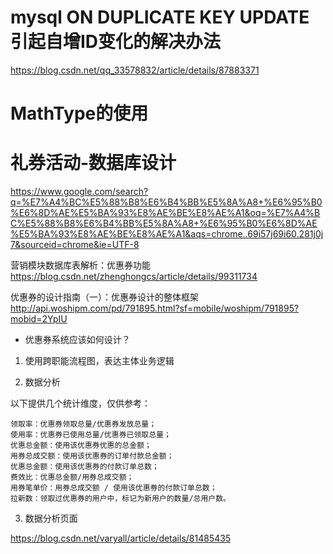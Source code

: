 
# mysql ON DUPLICATE KEY UPDATE 引起自增ID变化的解决办法

https://blog.csdn.net/qq_33578832/article/details/87883371

# MathType的使用

# 礼券活动-数据库设计

https://www.google.com/search?q=%E7%A4%BC%E5%88%B8%E6%B4%BB%E5%8A%A8+%E6%95%B0%E6%8D%AE%E5%BA%93%E8%AE%BE%E8%AE%A1&oq=%E7%A4%BC%E5%88%B8%E6%B4%BB%E5%8A%A8+%E6%95%B0%E6%8D%AE%E5%BA%93%E8%AE%BE%E8%AE%A1&aqs=chrome..69i57j69i60.281j0j7&sourceid=chrome&ie=UTF-8


营销模块数据库表解析：优惠券功能
https://blog.csdn.net/zhenghongcs/article/details/99311734

优惠券的设计指南（一）：优惠券设计的整体框架
http://api.woshipm.com/pd/791895.html?sf=mobile/woshipm/791895?mobid=2YpIU

* 优惠券系统应该如何设计？

1. 使用跨职能流程图，表达主体业务逻辑

2. 数据分析

以下提供几个统计维度，仅供参考：

```
领取率：优惠券领取总量/优惠券发放总量；
使用率：优惠券已使用总量/优惠券已领取总量；
优惠总金额：使用该优惠券优惠的总金额；
用券总成交额：使用该优惠券的订单付款总金额；
优惠总金额：使用该优惠券的付款订单总数；
费效比：优惠总金额/用券总成交额；
用券笔单价：用券总成交额 / 使用该优惠券的付款订单总数；
拉新数：领取过优惠券的用户中，标记为新用户的数量/总用户数。
```

3. 数据分析页面

https://blog.csdn.net/varyall/article/details/81485435
